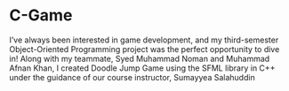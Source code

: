 # C-Game
I’ve always been interested in game development, and my third-semester Object-Oriented Programming project was the perfect opportunity to dive in! Along with my teammate, Syed Muhammad Noman and Muhammad Afnan Khan, I created Doodle Jump Game using the SFML library in C++ under the guidance of our course instructor, Sumayyea Salahuddin
